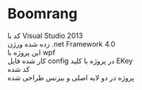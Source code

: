 # Boomrang
کد با Visual Studio 2013  <br/>زده شده
ورژن .net Framework 4.0<br/>
این پروژه با wpf <br/>کار شده
فایل config در پروژه با کلید EKey <br/>کد شده
<br/>پروژه در دو لایه اصلی و بیزنس طراحی شده
